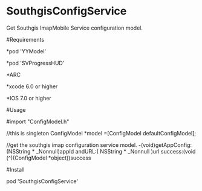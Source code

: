 # SouthgisConfigService
Get Southgis ImapMobile Service configuration model.

#Requirements

  *pod 'YYModel'
  
  *pod 'SVProgressHUD'

  *ARC 

  *xcode 6.0 or higher

  *IOS 7.0 or higher


#Usage

  #import "ConfigModel.h"
  
  //this is singleton
  ConfigModel *model =[ConfigModel defaultConfigModel];
  
  //get the southgis imap configuration service model.
  -(void)getAppConfig:(NSString * _Nonnull)appId andURL:( NSString * _Nonnull )url success:(void (^)(ConfigModel *object))success
  
#Install 


  pod 'SouthgisConfigService'


